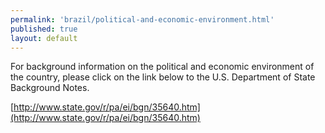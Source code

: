 ```yaml
---
permalink: 'brazil/political-and-economic-environment.html'
published: true
layout: default
---
```

For background information on the political and economic environment of the country, please click on the link below to the U.S. Department of State Background Notes.

[http://www.state.gov/r/pa/ei/bgn/35640.htm](http://www.state.gov/r/pa/ei/bgn/35640.htm) 
